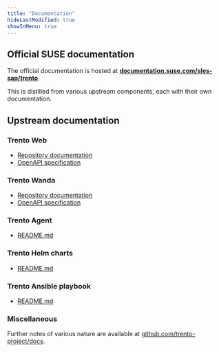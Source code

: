 ```yaml
---
title: "Documentation"
hideLastModified: true
showInMenu: true
---
```


## Official SUSE documentation

The official documentation is hosted at **[documentation.suse.com/sles-sap/trento](https://documentation.suse.com/sles-sap/trento/)**.

This is distilled from various upstream components, each with their own documentation.

## Upstream documentation

### Trento Web

- [Repository documentation](https://www.trento-project.io/web/)
- [OpenAPI specification](https://www.trento-project.io/web/swaggerui/)

### Trento Wanda
- [Repository documentation](https://www.trento-project.io/wanda/)
- [OpenAPI specification](https://www.trento-project.io/wanda/swaggerui/)

### Trento Agent
- [README.md](https://github.com/trento-project/agent/blob/main/README.md)

### Trento Helm charts
- [README.md](https://github.com/trento-project/helm-charts/blob/main/README.md)

### Trento Ansible playbook
- [README.md](https://github.com/trento-project/ansible/blob/main/README.md)

### Miscellaneous
Further notes of various nature are available at [github.com/trento-project/docs](https://github.com/trento-project/docs).
